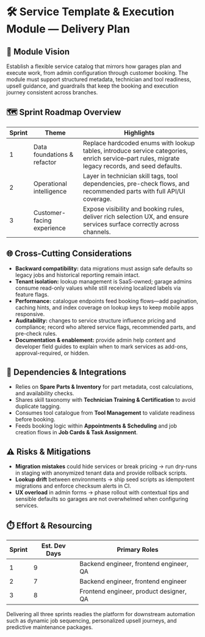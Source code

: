 # 🛠️ Service Template & Execution Module — Delivery Plan

## 🎯 Module Vision
Establish a flexible service catalog that mirrors how garages plan and execute work, from admin configuration through customer booking. The module must support structured metadata, technician and tool readiness, upsell guidance, and guardrails that keep the booking and execution journey consistent across branches.

## 🗺️ Sprint Roadmap Overview
| Sprint | Theme | Highlights |
| --- | --- | --- |
| 1 | Data foundations & refactor | Replace hardcoded enums with lookup tables, introduce service categories, enrich service–part rules, migrate legacy records, and seed defaults. |
| 2 | Operational intelligence | Layer in technician skill tags, tool dependencies, pre-check flows, and recommended parts with full API/UI coverage. |
| 3 | Customer-facing experience | Expose visibility and booking rules, deliver rich selection UX, and ensure services surface correctly across channels. |

## 🌐 Cross-Cutting Considerations
- **Backward compatibility:** data migrations must assign safe defaults so legacy jobs and historical reporting remain intact.
- **Tenant isolation:** lookup management is SaaS-owned; garage admins consume read-only values while still receiving localized labels via feature flags.
- **Performance:** catalogue endpoints feed booking flows—add pagination, caching hints, and index coverage on lookup keys to keep mobile apps responsive.
- **Auditability:** changes to service structure influence pricing and compliance; record who altered service flags, recommended parts, and pre-check rules.
- **Documentation & enablement:** provide admin help content and developer field guides to explain when to mark services as add-ons, approval-required, or hidden.

## 🤝 Dependencies & Integrations
- Relies on **Spare Parts & Inventory** for part metadata, cost calculations, and availability checks.
- Shares skill taxonomy with **Technician Training & Certification** to avoid duplicate tagging.
- Consumes tool catalogue from **Tool Management** to validate readiness before booking.
- Feeds booking logic within **Appointments & Scheduling** and job creation flows in **Job Cards & Task Assignment**.

## ⚠️ Risks & Mitigations
- **Migration mistakes** could hide services or break pricing → run dry-runs in staging with anonymized tenant data and provide rollback scripts.
- **Lookup drift** between environments → ship seed scripts as idempotent migrations and enforce checksum alerts in CI.
- **UX overload** in admin forms → phase rollout with contextual tips and sensible defaults so garages are not overwhelmed when configuring services.

## ⏱️ Effort & Resourcing
| Sprint | Est. Dev Days | Primary Roles |
| --- | --- | --- |
| 1 | 9 | Backend engineer, frontend engineer, QA |
| 2 | 7 | Backend engineer, frontend engineer |
| 3 | 8 | Frontend engineer, product designer, QA |

Delivering all three sprints readies the platform for downstream automation such as dynamic job sequencing, personalized upsell journeys, and predictive maintenance packages.

